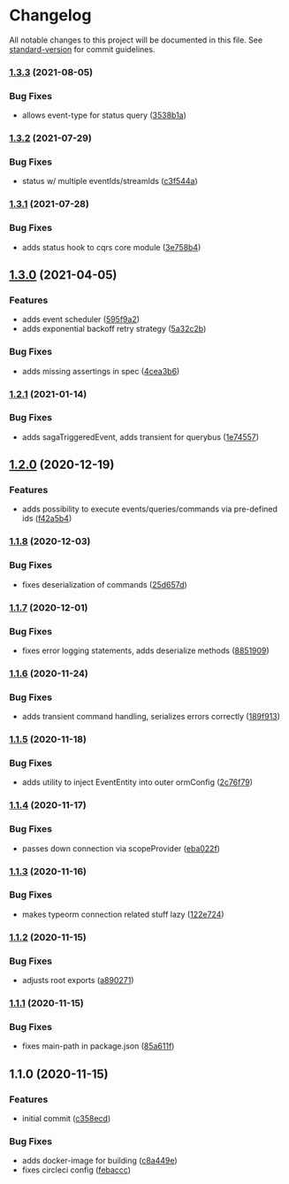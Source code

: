 # Changelog

All notable changes to this project will be documented in this file. See [standard-version](https://github.com/conventional-changelog/standard-version) for commit guidelines.

### [1.3.3](https://github.com/Figedi/cqrs/compare/v1.3.2...v1.3.3) (2021-08-05)


### Bug Fixes

* allows event-type for status query ([3538b1a](https://github.com/Figedi/cqrs/commit/3538b1aeb52a9436102e4295c0ab334bc4fae4ee))

### [1.3.2](https://github.com/Figedi/cqrs/compare/v1.3.1...v1.3.2) (2021-07-29)


### Bug Fixes

* status w/ multiple eventIds/streamIds ([c3f544a](https://github.com/Figedi/cqrs/commit/c3f544a8b929219bbb0da598337ddd9ae805803a))

### [1.3.1](https://github.com/Figedi/cqrs/compare/v1.3.0...v1.3.1) (2021-07-28)


### Bug Fixes

* adds status hook to cqrs core module ([3e758b4](https://github.com/Figedi/cqrs/commit/3e758b42a73b86cab12e89505b423b0aac80a7a6))

## [1.3.0](https://github.com/Figedi/cqrs/compare/v1.2.1...v1.3.0) (2021-04-05)


### Features

* adds event scheduler ([595f9a2](https://github.com/Figedi/cqrs/commit/595f9a246609ca4a361ed32460de010f43edb549))
* adds exponential backoff retry strategy ([5a32c2b](https://github.com/Figedi/cqrs/commit/5a32c2bc2d7557f3872e9e43af50fc1197b92ae2))


### Bug Fixes

* adds missing assertings in spec ([4cea3b6](https://github.com/Figedi/cqrs/commit/4cea3b6e033d13c020c035e0772ad2b93e93e7c2))

### [1.2.1](https://github.com/Figedi/cqrs/compare/v1.2.0...v1.2.1) (2021-01-14)


### Bug Fixes

* adds sagaTriggeredEvent, adds transient for querybus ([1e74557](https://github.com/Figedi/cqrs/commit/1e745574548f91323bce841119124fec3c398e4a))

## [1.2.0](https://github.com/Figedi/cqrs/compare/v1.1.8...v1.2.0) (2020-12-19)


### Features

* adds possibility to execute events/queries/commands via pre-defined ids ([f42a5b4](https://github.com/Figedi/cqrs/commit/f42a5b4dfadf347e1f7b40069ef9264e98c90b6f))

### [1.1.8](https://github.com/Figedi/cqrs/compare/v1.1.7...v1.1.8) (2020-12-03)


### Bug Fixes

* fixes deserialization of commands ([25d657d](https://github.com/Figedi/cqrs/commit/25d657d2190c580b61f3cb27cea1daf85fd0eca5))

### [1.1.7](https://github.com/Figedi/cqrs/compare/v1.1.6...v1.1.7) (2020-12-01)


### Bug Fixes

* fixes error logging statements, adds deserialize methods ([8851909](https://github.com/Figedi/cqrs/commit/885190952e9caa33f6474223b145692b0386a486))

### [1.1.6](https://github.com/Figedi/cqrs/compare/v1.1.5...v1.1.6) (2020-11-24)


### Bug Fixes

* adds transient command handling, serializes errors correctly ([189f913](https://github.com/Figedi/cqrs/commit/189f91319ed5f1f4cd41cda747caf860dac689f2))

### [1.1.5](https://github.com/Figedi/cqrs/compare/v1.1.4...v1.1.5) (2020-11-18)


### Bug Fixes

* adds utility to inject EventEntity into outer ormConfig ([2c76f79](https://github.com/Figedi/cqrs/commit/2c76f7985b06a54e78a473b5b9e3624ddeafddaf))

### [1.1.4](https://github.com/Figedi/cqrs/compare/v1.1.3...v1.1.4) (2020-11-17)


### Bug Fixes

* passes down connection via scopeProvider ([eba022f](https://github.com/Figedi/cqrs/commit/eba022f3082ec00abcaa62899c2ffdef71112253))

### [1.1.3](https://github.com/Figedi/cqrs/compare/v1.1.2...v1.1.3) (2020-11-16)


### Bug Fixes

* makes typeorm connection related stuff lazy ([122e724](https://github.com/Figedi/cqrs/commit/122e724505a3f6a7f04d2247253c78160461bd65))

### [1.1.2](https://github.com/Figedi/cqrs/compare/v1.1.1...v1.1.2) (2020-11-15)


### Bug Fixes

* adjusts root exports ([a890271](https://github.com/Figedi/cqrs/commit/a8902714ff726908b964bba9acfd5eb0efcbb810))

### [1.1.1](https://github.com/Figedi/cqrs/compare/v1.1.0...v1.1.1) (2020-11-15)


### Bug Fixes

* fixes main-path in package.json ([85a611f](https://github.com/Figedi/cqrs/commit/85a611f4a389fef5b8c294a8d10ca6c5fad59924))

## 1.1.0 (2020-11-15)


### Features

* initial commit ([c358ecd](https://github.com/Figedi/cqrs/commit/c358ecd467b3d66f396a7eb54a355fde383c5ebe))


### Bug Fixes

* adds docker-image for building ([c8a449e](https://github.com/Figedi/cqrs/commit/c8a449efc446e1e6c312d3d5b4433daf1068d429))
* fixes circleci config ([febaccc](https://github.com/Figedi/cqrs/commit/febaccc2edfdddc8dfc0724e8d4e1370f8e516d4))
